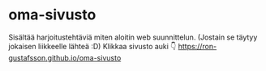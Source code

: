 # oma-sivusto
Sisältää harjoitustehtäviä miten aloitin web suunnittelun. (Jostain se täytyy jokaisen liikkeelle lähteä :D)
Klikkaa sivusto auki 👇
https://ron-gustafsson.github.io/oma-sivusto
